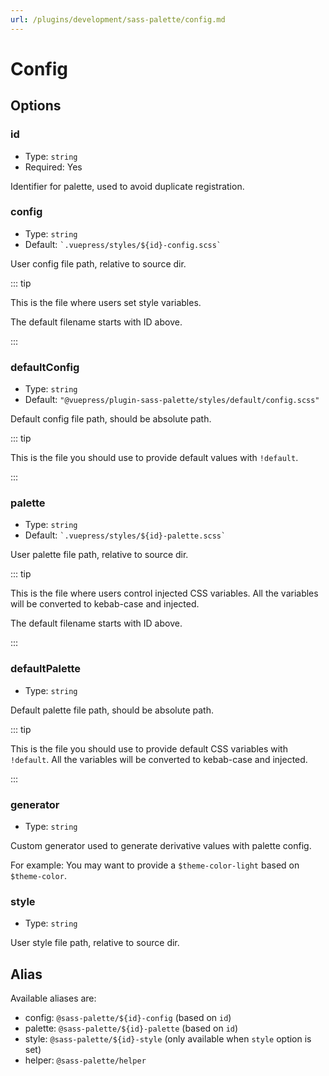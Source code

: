 ```yaml
---
url: /plugins/development/sass-palette/config.md
---
```

# Config

## Options

### id

* Type: `string`
* Required: Yes

Identifier for palette, used to avoid duplicate registration.

### config

* Type: `string`
* Default: `` `.vuepress/styles/${id}-config.scss` ``

User config file path, relative to source dir.

::: tip

This is the file where users set style variables.

The default filename starts with ID above.

:::

### defaultConfig

* Type: `string`
* Default: `"@vuepress/plugin-sass-palette/styles/default/config.scss"`

Default config file path, should be absolute path.

::: tip

This is the file you should use to provide default values with `!default`.

:::

### palette

* Type: `string`
* Default: `` `.vuepress/styles/${id}-palette.scss` ``

User palette file path, relative to source dir.

::: tip

This is the file where users control injected CSS variables. All the variables will be converted to kebab-case and injected.

The default filename starts with ID above.

:::

### defaultPalette

* Type: `string`

Default palette file path, should be absolute path.

::: tip

This is the file you should use to provide default CSS variables with `!default`. All the variables will be converted to kebab-case and injected.

:::

### generator

* Type: `string`

Custom generator used to generate derivative values with palette config.

For example: You may want to provide a `$theme-color-light` based on `$theme-color`.

### style

* Type: `string`

User style file path, relative to source dir.

## Alias

Available aliases are:

* config: `@sass-palette/${id}-config` (based on `id`)
* palette: `@sass-palette/${id}-palette` (based on `id`)
* style: `@sass-palette/${id}-style` (only available when `style` option is set)
* helper: `@sass-palette/helper`
